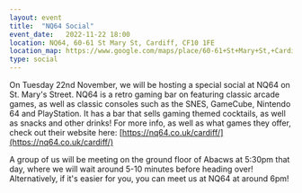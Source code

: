 ```yaml
---
layout: event
title:  "NQ64 Social"
event_date:   2022-11-22 18:00
location: NQ64, 60-61 St Mary St, Cardiff, CF10 1FE
location_map: https://www.google.com/maps/place/60-61+St+Mary+St,+Cardiff+CF10+1FE/@51.4771216,-3.1767629,17z/data=!3m1!4b1!4m5!3m4!1s0x486e1cb3de3af4bd:0x5beb46012953d13b!8m2!3d51.4771216!4d-3.1767629
type: social
---
```


On Tuesday 22nd November, we will be hosting a special social at NQ64 on St. Mary's Street. NQ64 is a retro gaming bar on featuring classic arcade games, as well as classic consoles such as the SNES, GameCube, Nintendo 64 and PlayStation. It has a bar that sells gaming themed cocktails, as well as snacks and other drinks! For more info, as well as what games they offer, check out their website here: [https://nq64.co.uk/cardiff/](https://nq64.co.uk/cardiff/)

A group of us will be meeting on the ground floor of Abacws at 5:30pm that day, where we will wait around 5-10 minutes before heading over! Alternatively, if it's easier for you, you can meet us at NQ64 at around 6pm!
